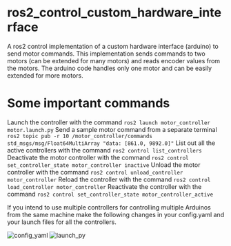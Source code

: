 # ros2_control_custom_hardware_interface
A ros2 control implementation of a custom hardware interface (arduino) to send motor commands.
This implementation sends commands to two motors (can be extended for many motors) and reads encoder values from the motors. The arduino code handles only one motor and can be easily extended for more motors.

# Some important commands
Launch the controller with the command `ros2 launch motor_controller motor.launch.py`
Send a sample motor command from a separate terminal `ros2 topic pub -r 10 /motor_controller/commands std_msgs/msg/Float64MultiArray "data: [861.0, 9892.0]"`
List out all the active controllers with the command `ros2 control list_controllers`
Deactivate the motor controller with the command `ros2 control set_controller_state motor_controller inactive`
Unload the motor controller with the command `ros2 control unload_controller motor_controller`
Reload the controller with the command `ros2 control load_controller motor_controller`
Reactivate the controller with the command `ros2 control set_controller_state motor_controller_active`

If you intend to use multiple controllers for controlling multiple Arduinos from the same machine make the following changes in your config.yaml and your launch files for all the controllers.

![config_yaml](https://github.com/user-attachments/assets/b8f0a988-de61-49e6-b12d-c4d073f95306)
![launch_py](https://github.com/user-attachments/assets/5338a053-d0fd-466f-93b4-ff59dfff0a52)

